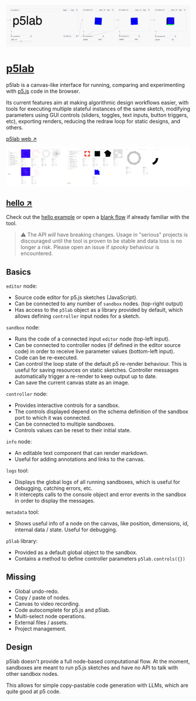 ![](./doc/p5lab.gif)

# [p5lab](https://nicolaspasqualis.github.io/p5lab/)
p5lab is a canvas-like interface for running, comparing and experimenting with [p5.js](https://p5js.org/) code in the browser. 

Its current features aim at making algorithmic design workflows easier, with tools for executing multiple stateful instances of the same sketch, modifying parameters using GUI controls (sliders, toggles, text inputs, button triggers, etc), exporting renders, reducing the redraw loop for static designs, and others.

[p5lab web ↗](https://nicolaspasqualis.github.io/p5lab/#welcome)

![](./doc/canvas.png)

## [hello ↗](https://nicolaspasqualis.github.io/p5lab/#hello)
Check out the [hello example](https://nicolaspasqualis.github.io/p5lab/#hello) or open a [blank flow](https://nicolaspasqualis.github.io/p5lab/) if already familiar with the tool.

>⚠ The API _will_ have breaking changes. Usage in "serious" projects is discouraged until the tool is proven to be stable and data loss is no longer a risk. Please open an issue if _spooky_ behaviour is encountered. 

## Basics

`editor` node:
* Source code editor for p5.js sketches (JavaScript).
* Can be connected to any number of `sandbox` nodes. (top-right output)
* Has access to the `p5lab` object as a library provided by default, which allows defining `controller` input nodes for a sketch.

`sandbox` node: 
* Runs the code of a connected input `editor` node (top-left input).
* Can be connected to controller nodes (if defined in the editor source code) in order to receive live parameter values (bottom-left input).
* Code can be re-executed.
* Can control the loop state of the default p5 re-render behaviour. This is useful for saving resources on static sketches. Controller messages automatically trigger a re-render to keep output up to date. 
* Can save the current canvas state as an image.

`controller` node: 
* Provides interactive controls for a sandbox.
* The controls displayed depend on the schema definition of the sandbox port to which it was connected.
* Can be connected to multiple sandboxes.
* Controls values can be reset to their initial state.

`info` node:
* An editable text component that can render markdown.
* Useful for adding annotations and links to the canvas.

`logs` tool:
* Displays the global logs of all running sandboxes, which is useful for debugging, catching errors, etc.
* It intercepts calls to the console object and error events in the sandbox in order to display the messages.

`metadata` tool:
* Shows useful info of a node on the canvas, like position, dimensions, id, internal data / state. Useful for debugging.

`p5lab` library: 
* Provided as a default global object to the sandbox.
* Contains a method to define controller parameters ```p5lab.controls({})```

## Missing
- Global undo-redo.
- Copy / paste of nodes.
- Canvas to video recording.
- Code autocomplete for p5.js and p5lab.
- Multi-select node operations.
- External files / assets.
- Project management.

## Design 
p5lab doesn't provide a full node-based computational flow. At the moment, sandboxes are meant to run p5.js sketches and have no API to talk with other sandbox nodes.

This allows for simple copy-pastable code generation with LLMs, which are quite good at p5 code.

